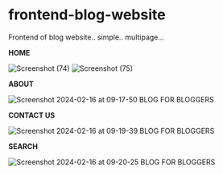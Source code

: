 # frontend-blog-website
Frontend of blog website.. simple.. multipage... 

**HOME**

![Screenshot (74)](https://github.com/Mansi0218/frontend-blog-website/assets/95520980/ed62a791-93d5-4e91-b0dd-cb2acc028b7f)
![Screenshot (75)](https://github.com/Mansi0218/frontend-blog-website/assets/95520980/27e0bc51-8b4b-464c-9bde-4514650336a4)

**ABOUT**

![Screenshot 2024-02-16 at 09-17-50 BLOG FOR BLOGGERS](https://github.com/Mansi0218/frontend-blog-website/assets/95520980/64ef6d09-b2b2-4326-8004-0e05e2091186)


**CONTACT US**

![Screenshot 2024-02-16 at 09-19-39 BLOG FOR BLOGGERS](https://github.com/Mansi0218/frontend-blog-website/assets/95520980/bb7863de-42d9-4db5-8751-97dc78ada350)

**SEARCH**

![Screenshot 2024-02-16 at 09-20-25 BLOG FOR BLOGGERS](https://github.com/Mansi0218/frontend-blog-website/assets/95520980/a06ae45f-2db0-4e79-983e-08fc54582659)
